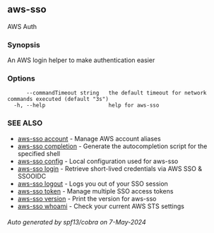 ## aws-sso

AWS Auth

### Synopsis

An AWS login helper to make authentication easier

### Options

```
      --commandTimeout string   the default timeout for network commands executed (default "3s")
  -h, --help                    help for aws-sso
```

### SEE ALSO

* [aws-sso account](aws-sso_account.md)	 - Manage AWS account aliases
* [aws-sso completion](aws-sso_completion.md)	 - Generate the autocompletion script for the specified shell
* [aws-sso config](aws-sso_config.md)	 - Local configuration used for aws-sso
* [aws-sso login](aws-sso_login.md)	 - Retrieve short-lived credentials via AWS SSO & SSOOIDC
* [aws-sso logout](aws-sso_logout.md)	 - Logs you out of your SSO session
* [aws-sso token](aws-sso_token.md)	 - Manage multiple SSO access tokens
* [aws-sso version](aws-sso_version.md)	 - Print the version for aws-sso
* [aws-sso whoami](aws-sso_whoami.md)	 - Check your current AWS STS settings

###### Auto generated by spf13/cobra on 7-May-2024
